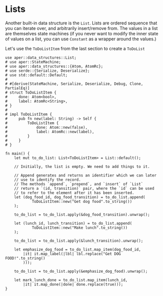 # Lists

Another built-in data structure is the `List`. Lists are ordered sequence that you can iterate over, and arbitrarily insert/remove from. The values in a list are themselves state machines (if you never want to modify the inner state of values on a list, you can use `Constant` as a wrapper around the values.)

Let's use the `ToDoListItem` from the last section to create a `ToDoList`

```rust,noplaypen
use aper::data_structures::List;
# use aper::StateMachine;
# use aper::data_structures::{Atom, AtomRc};
# use serde::{Serialize, Deserialize};
# use std::default::Default;
# 
# #[derive(StateMachine, Serialize, Deserialize, Debug, Clone, PartialEq)]
# struct ToDoListItem {
#     done: Atom<bool>,
#     label: AtomRc<String>,
# }
# 
# impl ToDoListItem {
#     pub fn new(label: String) -> Self {
#         ToDoListItem {
#             done: Atom::new(false),
#             label: AtomRc::new(label),
#         }
#     }
# }

fn main() {
	let mut to_do_list: List<ToDoListItem> = List::default();

	// Initially, the list is empty. We need to add things to it.

	// Append generates and returns an identifier which we can later
	// use to identify the record.
	// The methods `append`, `prepend`, and `insert` of `List`
	// return a `(id, transition)` pair, where the `id` can be used
	// to refer to the element after it has been inserted.
	let (dog_food_id, dog_food_transition) = to_do_list.append(
			ToDoListItem::new("Get dog food".to_string())
	);

	to_do_list = to_do_list.apply(&dog_food_transition).unwrap();

	let (lunch_id, lunch_transition) = to_do_list.append(
			ToDoListItem::new("Make lunch".to_string())
	);

	to_do_list = to_do_list.apply(&lunch_transition).unwrap();

	let emphasize_dog_food = to_do_list.map_item(dog_food_id,
		|it| it.map_label(|lbl| lbl.replace("Get DOG FOOD!".to_string()
		)));

	to_do_list = to_do_list.apply(&emphasize_dog_food).unwrap();

	let mark_lunch_done = to_do_list.map_item(lunch_id,
		|it| it.map_done(|done| done.replace(true)));
}
```